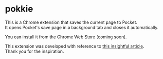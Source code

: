 # pokkie

This is a Chrome extension that saves the current page to Pocket.<br>
It opens Pocket's save page in a background tab and closes it automatically.

You can install it from the Chrome Web Store (coming soon).

This extension was developed with reference to [this insightful article](https://efe.me/posts/2025-03-02-pocket-universal-browser-extension/).<br>
Thank you for the inspiration.
